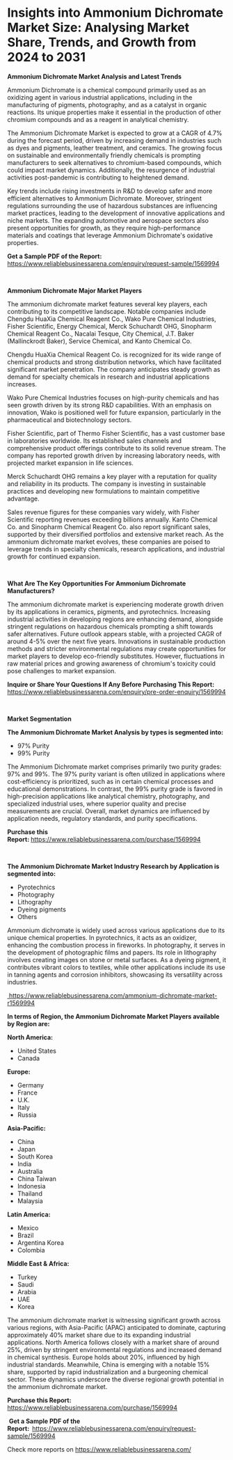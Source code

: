 <p><h1>Insights into Ammonium Dichromate Market Size: Analysing Market Share, Trends, and Growth from 2024 to 2031</h1></p><p><strong>Ammonium Dichromate Market Analysis and Latest Trends</strong></p>
<p><p>Ammonium Dichromate is a chemical compound primarily used as an oxidizing agent in various industrial applications, including in the manufacturing of pigments, photography, and as a catalyst in organic reactions. Its unique properties make it essential in the production of other chromium compounds and as a reagent in analytical chemistry.</p><p>The Ammonium Dichromate Market is expected to grow at a CAGR of 4.7% during the forecast period, driven by increasing demand in industries such as dyes and pigments, leather treatment, and ceramics. The growing focus on sustainable and environmentally friendly chemicals is prompting manufacturers to seek alternatives to chromium-based compounds, which could impact market dynamics. Additionally, the resurgence of industrial activities post-pandemic is contributing to heightened demand.</p><p>Key trends include rising investments in R&D to develop safer and more efficient alternatives to Ammonium Dichromate. Moreover, stringent regulations surrounding the use of hazardous substances are influencing market practices, leading to the development of innovative applications and niche markets. The expanding automotive and aerospace sectors also present opportunities for growth, as they require high-performance materials and coatings that leverage Ammonium Dichromate's oxidative properties.</p></p>
<p><strong>Get a Sample PDF of the Report:&nbsp;</strong> <a href="https://www.reliablebusinessarena.com/enquiry/request-sample/1569994?utm_campaign=1941&utm_medium=2&utm_source=Github&utm_content=ia&utm_term=29122024&utm_id=ammonium-dichromate">https://www.reliablebusinessarena.com/enquiry/request-sample/1569994</a></p>
<p>&nbsp;</p>
<p><strong>Ammonium Dichromate Major Market Players</strong></p>
<p><p>The ammonium dichromate market features several key players, each contributing to its competitive landscape. Notable companies include Chengdu HuaXia Chemical Reagent Co., Wako Pure Chemical Industries, Fisher Scientific, Energy Chemical, Merck Schuchardt OHG, Sinopharm Chemical Reagent Co., Nacalai Tesque, City Chemical, J.T. Baker (Mallinckrodt Baker), Service Chemical, and Kanto Chemical Co.</p><p>Chengdu HuaXia Chemical Reagent Co. is recognized for its wide range of chemical products and strong distribution networks, which have facilitated significant market penetration. The company anticipates steady growth as demand for specialty chemicals in research and industrial applications increases.</p><p>Wako Pure Chemical Industries focuses on high-purity chemicals and has seen growth driven by its strong R&D capabilities. With an emphasis on innovation, Wako is positioned well for future expansion, particularly in the pharmaceutical and biotechnology sectors.</p><p>Fisher Scientific, part of Thermo Fisher Scientific, has a vast customer base in laboratories worldwide. Its established sales channels and comprehensive product offerings contribute to its solid revenue stream. The company has reported growth driven by increasing laboratory needs, with projected market expansion in life sciences.</p><p>Merck Schuchardt OHG remains a key player with a reputation for quality and reliability in its products. The company is investing in sustainable practices and developing new formulations to maintain competitive advantage.</p><p>Sales revenue figures for these companies vary widely, with Fisher Scientific reporting revenues exceeding billions annually. Kanto Chemical Co. and Sinopharm Chemical Reagent Co. also report significant sales, supported by their diversified portfolios and extensive market reach. As the ammonium dichromate market evolves, these companies are poised to leverage trends in specialty chemicals, research applications, and industrial growth for continued expansion.</p></p>
<p>&nbsp;</p>
<p><strong>What Are The Key Opportunities For Ammonium Dichromate Manufacturers?</strong></p>
<p><p>The ammonium dichromate market is experiencing moderate growth driven by its applications in ceramics, pigments, and pyrotechnics. Increasing industrial activities in developing regions are enhancing demand, alongside stringent regulations on hazardous chemicals prompting a shift towards safer alternatives. Future outlook appears stable, with a projected CAGR of around 4-5% over the next five years. Innovations in sustainable production methods and stricter environmental regulations may create opportunities for market players to develop eco-friendly substitutes. However, fluctuations in raw material prices and growing awareness of chromium's toxicity could pose challenges to market expansion.</p></p>
<p><strong>Inquire or Share Your Questions If Any Before Purchasing This Report:</strong> <a href="https://www.reliablebusinessarena.com/enquiry/pre-order-enquiry/1569994?utm_campaign=1941&utm_medium=2&utm_source=Github&utm_content=ia&utm_term=29122024&utm_id=ammonium-dichromate">https://www.reliablebusinessarena.com/enquiry/pre-order-enquiry/1569994</a></p>
<p>&nbsp;</p>
<p><strong>Market Segmentation</strong></p>
<p><strong>The Ammonium Dichromate Market Analysis by types is segmented into:</strong></p>
<p><ul><li>97% Purity</li><li>99% Purity</li></ul></p>
<p><p>The Ammonium Dichromate market comprises primarily two purity grades: 97% and 99%. The 97% purity variant is often utilized in applications where cost-efficiency is prioritized, such as in certain chemical processes and educational demonstrations. In contrast, the 99% purity grade is favored in high-precision applications like analytical chemistry, photography, and specialized industrial uses, where superior quality and precise measurements are crucial. Overall, market dynamics are influenced by application needs, regulatory standards, and purity specifications.</p></p>
<p><strong>Purchase this Report:&nbsp;</strong><a href="https://www.reliablebusinessarena.com/purchase/1569994?utm_campaign=1941&utm_medium=2&utm_source=Github&utm_content=ia&utm_term=29122024&utm_id=ammonium-dichromate">https://www.reliablebusinessarena.com/purchase/1569994</a></p>
<p>&nbsp;</p>
<p><strong>The Ammonium Dichromate Market Industry Research by Application is segmented into:</strong></p>
<p><ul><li>Pyrotechnics</li><li>Photography</li><li>Lithography</li><li>Dyeing pigments</li><li>Others</li></ul></p>
<p><p>Ammonium dichromate is widely used across various applications due to its unique chemical properties. In pyrotechnics, it acts as an oxidizer, enhancing the combustion process in fireworks. In photography, it serves in the development of photographic films and papers. Its role in lithography involves creating images on stone or metal surfaces. As a dyeing pigment, it contributes vibrant colors to textiles, while other applications include its use in tanning agents and corrosion inhibitors, showcasing its versatility across industries.</p></p>
<p><a href="https://www.reliablebusinessarena.com/ammonium-dichromate-market-r1569994?utm_campaign=1941&utm_medium=2&utm_source=Github&utm_content=ia&utm_term=29122024&utm_id=ammonium-dichromate">&nbsp;https://www.reliablebusinessarena.com/ammonium-dichromate-market-r1569994</a></p>
<p><strong>In terms of Region, the Ammonium Dichromate Market Players available by Region are:</strong></p>
<p>
    <p> <strong> North America: </strong>
        <ul>
            <li>United States</li>
            <li>Canada</li>
        </ul>
        </p> 
    <p> <strong> Europe: </strong>
        <ul>
            <li>Germany</li>
            <li>France</li>
            <li>U.K.</li>
            <li>Italy</li>
            <li>Russia</li>
        </ul>
        </p> 
    <p> <strong> Asia-Pacific: </strong>
        <ul>
            <li>China</li>
            <li>Japan</li>
            <li>South Korea</li>
            <li>India</li>
            <li>Australia</li>
            <li>China Taiwan</li>
            <li>Indonesia</li>
            <li>Thailand</li>
            <li>Malaysia</li>
        </ul>
        </p> 
    <p> <strong> Latin America: </strong>
        <ul>
            <li>Mexico</li>
            <li>Brazil</li>
            <li>Argentina Korea</li>
            <li>Colombia</li>
        </ul>
        </p> 
    <p> <strong> Middle East & Africa: </strong>
        <ul>
            <li>Turkey</li>
            <li>Saudi</li>
            <li>Arabia</li>
            <li>UAE</li>
            <li>Korea</li>
        </ul>
    </p>
    </p>
<p><p>The ammonium dichromate market is witnessing significant growth across various regions, with Asia-Pacific (APAC) anticipated to dominate, capturing approximately 40% market share due to its expanding industrial applications. North America follows closely with a market share of around 25%, driven by stringent environmental regulations and increased demand in chemical synthesis. Europe holds about 20%, influenced by high industrial standards. Meanwhile, China is emerging with a notable 15% share, supported by rapid industrialization and a burgeoning chemical sector. These dynamics underscore the diverse regional growth potential in the ammonium dichromate market.</p></p>
<p><strong>Purchase this Report: </strong><a href="https://www.reliablebusinessarena.com/purchase/1569994?utm_campaign=1941&utm_medium=2&utm_source=Github&utm_content=ia&utm_term=29122024&utm_id=ammonium-dichromate">https://www.reliablebusinessarena.com/purchase/1569994</a></p>
<p>&nbsp;<strong>Get a Sample PDF of the Report:&nbsp;&nbsp;</strong><a href="https://www.reliablebusinessarena.com/enquiry/request-sample/1569994?utm_campaign=1941&utm_medium=2&utm_source=Github&utm_content=ia&utm_term=29122024&utm_id=ammonium-dichromate">https://www.reliablebusinessarena.com/enquiry/request-sample/1569994</a></p>
<p><strong></strong></p>
<p>Check more reports on <a href="https://www.reliablebusinessarena.com/?utm_campaign=1941&utm_medium=2&utm_source=Github&utm_content=ia&utm_term=29122024&utm_id=ammonium-dichromate">https://www.reliablebusinessarena.com/</a></p>